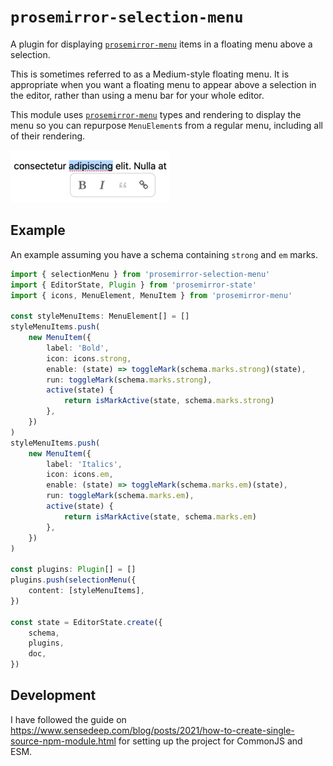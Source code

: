 # `prosemirror-selection-menu`

A plugin for displaying [`prosemirror-menu`](https://github.com/ProseMirror/prosemirror-menu) items in a floating menu above a selection.

This is sometimes referred to as a Medium-style floating menu. It is appropriate when you want a floating menu to appear above a selection in the editor,
rather than using a menu bar for your whole editor.

This module uses [`prosemirror-menu`](https://github.com/ProseMirror/prosemirror-menu) types and rendering to display the menu so you can repurpose
`MenuElement`s from a regular menu, including all of their rendering.

![Example image](etc/example.png)

## Example

An example assuming you have a schema containing `strong` and `em` marks.

```typescript
import { selectionMenu } from 'prosemirror-selection-menu'
import { EditorState, Plugin } from 'prosemirror-state'
import { icons, MenuElement, MenuItem } from 'prosemirror-menu'

const styleMenuItems: MenuElement[] = []
styleMenuItems.push(
	new MenuItem({
		label: 'Bold',
		icon: icons.strong,
		enable: (state) => toggleMark(schema.marks.strong)(state),
		run: toggleMark(schema.marks.strong),
		active(state) {
			return isMarkActive(state, schema.marks.strong)
		},
	})
)
styleMenuItems.push(
	new MenuItem({
		label: 'Italics',
		icon: icons.em,
		enable: (state) => toggleMark(schema.marks.em)(state),
		run: toggleMark(schema.marks.em),
		active(state) {
			return isMarkActive(state, schema.marks.em)
		},
	})
)

const plugins: Plugin[] = []
plugins.push(selectionMenu({
	content: [styleMenuItems],
})

const state = EditorState.create({
	schema,
	plugins,
	doc,
})
```

## Development

I have followed the guide on https://www.sensedeep.com/blog/posts/2021/how-to-create-single-source-npm-module.html for setting
up the project for CommonJS and ESM.
